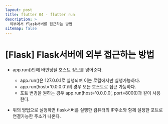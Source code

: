 ```yaml
---
layout: post
title: flutter 04 - flutter run
description: >
  외부에서 flask서버를 접근하는 방법
sitemap: false
---
```


# [Flask] Flask서버에 외부 접근하는 방법

- app.run()안에 바인딩될 호스트 정보를 넣어준다.
    - app.run()은 127.0.0.1로 실행되며 이는 로컬에서만 실행가능하다.
    - app.run(host='0.0.0.0')의 경우 모든 호스트로 접근 가능하다.
    - 포트 변경을 원하는 경우 app.run(host='0.0.0.0', port=8000)과 같이 사용한다.

- 위의 방법으로 실행하면 flask서버를 실행한 컴퓨터의 IP주소와 함께 설정한 포트로 연결가능한 주소가 나온다.